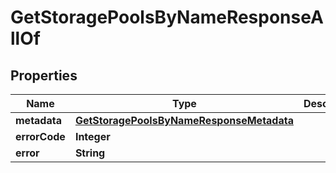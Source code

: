 

# GetStoragePoolsByNameResponseAllOf


## Properties

Name | Type | Description | Notes
------------ | ------------- | ------------- | -------------
**metadata** | [**GetStoragePoolsByNameResponseMetadata**](GetStoragePoolsByNameResponseMetadata.md) |  |  [optional]
**errorCode** | **Integer** |  |  [optional]
**error** | **String** |  |  [optional]



